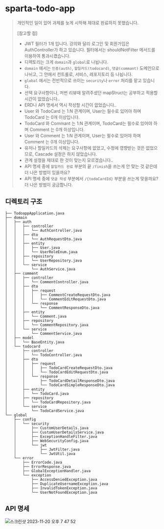# sparta-todo-app

> 개인적인 일이 있어 과제를 늦게 시작해 제대로 완료하지 못했습니다.
>       
> [참고할 점]    
> * JWT 필터가 1개 입니다. 강의와 달리 로그인 및 회원가입은 AuthController가 하고 있습니다. 필터에서는 shouldNotFilter 메서드를 이용하여 통과시켰습니다.
> * 디렉토리는 크게 `domain`과 `global`로 나뉩니다.
> * `domain` 에서는 `인증(auth)`, `할일카드(todocard)`, `댓글(commant)` 도메인으로 나뉘고, 그 안에서 컨트롤로, 서비스, 레포지토리 등 나뉩니다.
> * `global` 에서는 전반적으로 쓰이는 `security`나 `error` 처리를 맡고 있습니다. 
> * 선택 요구사항이나, 저번 리뷰때 알려주셨던 mapStruct는 공부하고 적용할 시간이 없었습니다..
> * ERD나 API 명세서 역시 작성할 시간이 없었습니다..
> * User 와 TodoCard 는 1:N 관계이며, User는 필수로 있어야 하며 TodoCard 는 0개 이상입니다.
> * TodoCard 와 Commant 는 1:N 관계이며, TodoCard는 필수로 있어야 하며 Comment 는 0개 이상입니다.
> * User 와 Comment 는 1:N 관계이며, User는 필수로 있어야 하며 Comment 는 0개 이상입니다.
> * 유저나 할일카드의 삭제는 요구사항에 없었고, 수정에 영향받는 것은 없었으므로, Cascade 설정은 하지 않았습니다.
> * 관계 설정을 제대로 한 것이 맞는지 모르겠습니다..
> * API 명세 중에 `할일카드 완료` 부분의 끝 `/finish`을 쓰는게 안 맞는 것 같은데 더 나은 방법이 있을까요?
> * API 명세 중에 `댓글 작성` 부분에서 `/{todoCardId}` 부분을 쓰는게 맞을까요? 더 나은 방법이 궁금합니다. 



## 디렉토리 구조 
```
├── TodoappApplication.java
├── domain
│   ├── auth
│   │   ├── controller
│   │   │   └── AuthController.java
│   │   ├── dto
│   │   │   └── AuthRequestDto.java
│   │   ├── entity
│   │   │   ├── User.java
│   │   │   └── UserRoleEnum.java
│   │   ├── repository
│   │   │   └── UserRepository.java
│   │   └── service
│   │       └── AuthService.java
│   ├── comment
│   │   ├── controller
│   │   │   └── CommentController.java
│   │   ├── dto
│   │   │   ├── request
│   │   │   │   ├── CommentCreateRequestDto.java
│   │   │   │   └── CommentEditRequestDto.java
│   │   │   └── response
│   │   │       └── CommentResponseDto.java
│   │   ├── entity
│   │   │   └── Comment.java
│   │   ├── repository
│   │   │   └── CommentRepository.java
│   │   └── service
│   │       └── CommentService.java
│   ├── model
│   │   └── BaseEntity.java
│   └── todocard
│       ├── controller
│       │   └── TodoController.java
│       ├── dto
│       │   ├── request
│       │   │   ├── TodoCardCreateRequestDto.java
│       │   │   └── TodoCardEditRequestDto.java
│       │   └── response
│       │       ├── TodoCardDetailResponseDto.java
│       │       └── TodoCardSimpleResponseDto.java
│       ├── entity
│       │   └── TodoCard.java
│       ├── repository
│       │   └── TodoCardRepository.java
│       └── service
│           └── TodoCardService.java
└── global
    ├── config
    │   └── security
    │       ├── CustomUserDetails.java
    │       ├── CustomUserDetailsService.java
    │       ├── ExceptionHandleFilter.java
    │       ├── WebSecurityConfig.java
    │       └── jwt
    │           ├── JwtFilter.java
    │           └── JwtUtil.java
    └── error
        ├── ErrorCode.java
        ├── ErrorResponse.java
        ├── GlobalExceptionHandler.java
        └── exception
            ├── AccessDeniedException.java
            ├── DuplicateUsernameException.java
            ├── InvalidTokenException.java
            └── UserNotFoundException.java
```


## API 명세 
![스크린샷 2023-11-20 오후 7 47 52](https://github.com/lycoris62/sparta-todo-app/assets/55584664/06b4b56d-c060-4aab-994c-1d8f5253a6fc)




